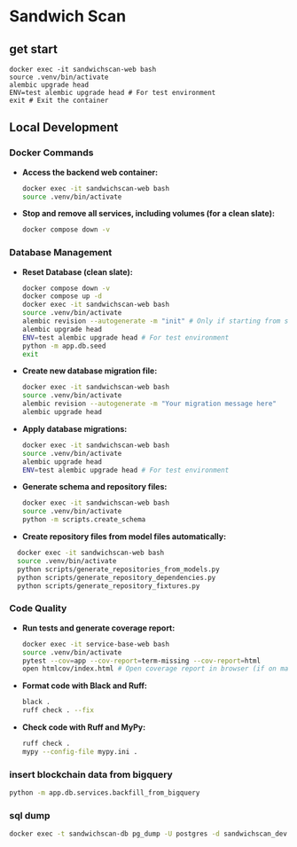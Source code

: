 # Sandwich Scan

## get start

```
docker exec -it sandwichscan-web bash
source .venv/bin/activate
alembic upgrade head
ENV=test alembic upgrade head # For test environment
exit # Exit the container
```

## Local Development

### Docker Commands

- **Access the backend web container:**
  ```bash
  docker exec -it sandwichscan-web bash
  source .venv/bin/activate
  ```
- **Stop and remove all services, including volumes (for a clean slate):**
  ```bash
  docker compose down -v
  ```

### Database Management

- **Reset Database (clean slate):**
  ```bash
  docker compose down -v
  docker compose up -d
  docker exec -it sandwichscan-web bash
  source .venv/bin/activate
  alembic revision --autogenerate -m "init" # Only if starting from scratch or major schema change
  alembic upgrade head
  ENV=test alembic upgrade head # For test environment
  python -m app.db.seed
  exit
  ```
- **Create new database migration file:**
  ```bash
  docker exec -it sandwichscan-web bash
  source .venv/bin/activate
  alembic revision --autogenerate -m "Your migration message here"
  alembic upgrade head
  ```
- **Apply database migrations:**
  ```bash
  docker exec -it sandwichscan-web bash
  source .venv/bin/activate
  alembic upgrade head
  ENV=test alembic upgrade head # For test environment
  ```
- **Generate schema and repository files:**

  ```bash
  docker exec -it sandwichscan-web bash
  source .venv/bin/activate
  python -m scripts.create_schema
  ```

- **Create repository files from model files automatically:**

```bash
  docker exec -it sandwichscan-web bash
  source .venv/bin/activate
  python scripts/generate_repositories_from_models.py
  python scripts/generate_repository_dependencies.py
  python scripts/generate_repository_fixtures.py
```

### Code Quality

- **Run tests and generate coverage report:**
  ```bash
  docker exec -it service-base-web bash
  source .venv/bin/activate
  pytest --cov=app --cov-report=term-missing --cov-report=html
  open htmlcov/index.html # Open coverage report in browser (if on macOS)
  ```
- **Format code with Black and Ruff:**
  ```bash
  black .
  ruff check . --fix
  ```
- **Check code with Ruff and MyPy:**
  ```bash
  ruff check .
  mypy --config-file mypy.ini .
  ```

### insert blockchain data from bigquery

```sh
python -m app.db.services.backfill_from_bigquery
```

### sql dump

```sh
docker exec -t sandwichscan-db pg_dump -U postgres -d sandwichscan_dev > dump.sql
```
